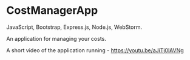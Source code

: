 # CostManagerApp
JavaScript, Bootstrap, Express.js, Node.js, WebStorm.

An application for managing your costs.

A short video of the application running - https://youtu.be/aJiTj0lAVNg
